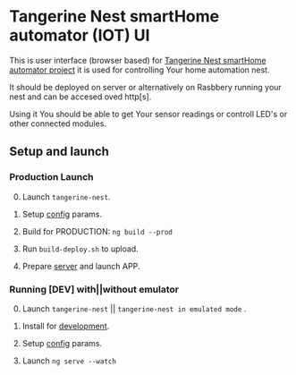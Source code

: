# Tangerine Nest smartHome automator (IOT) UI

This is user interface (browser based) for [Tangerine Nest smartHome automator project](https://github.com/VilniusTechnology/tangerine-nest) it is used for controlling Your home automation nest.

It should be deployed on server or alternatively on Rasbbery running your nest and can be accesed oved http[s].

Using it You should be able to get Your sensor readings or controll LED's or other connected modules.

## Setup and launch

### Production Launch

0. Launch `tangerine-nest`.

1. Setup [config](/docs/config.md) params.

2. Build for PRODUCTION: ``ng build --prod``

3. Run `build-deploy.sh` to upload.

4. Prepare [server](/docs/server-setup.md) and launch APP.


### Running [DEV] with||without emulator

0. Launch `tangerine-nest` || `tangerine-nest in emulated mode` .

1. Install for [development](/docs/development.md).

2. Setup [config](/docs/config.md) params.

3. Launch ``ng serve --watch``
